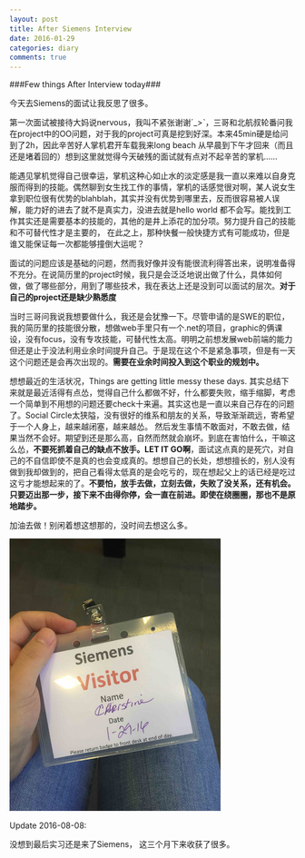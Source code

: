 ```yaml
---
layout: post
title: After Siemens Interview
date: 2016-01-29
categories: diary
comments: true
---
```



###Few things After Interview today###

今天去Siemens的面试让我反思了很多。

第一次面试被接待大妈说nervous，我叫不紧张谢谢ˊ_>ˋ，三哥和北航叔轮番问我在project中的OO问题，对于我的project可真是挖到好深。本来45min硬是给问到了2h，因此辛苦好人掌机君开车载我来long beach 从早晨到下午才回来（而且还是堵着回的）想到这里就觉得今天破残的面试就有点对不起辛苦的掌机……

能遇见掌机觉得自己很幸运，掌机这种心如止水的淡定感是我一直以来难以自身克服而得到的技能。偶然聊到女生找工作的事情，掌机的话感觉很对啊，某人说女生拿到职位很有优势的blahblah，其实并没有优势到哪里去，反而很容易被人误解，能力好的进去了就不是真实力，没进去就是hello world 都不会写。能找到工作其实还是需要基本的技能的，其他的是井上添花的加分项。努力提升自己的技能和不可替代性才是主要的， 在此之上，那种快餐一般快捷方式有可能成功，但是谁又能保证每一次都能够撞倒大运呢？

面试的问题应该是基础的问题，然而我好像并没有能很流利得答出来，说明准备得不充分。在说简历里的project时候，我只是会泛泛地说出做了什么，具体如何做，做了哪些部分，用到了哪些技术，我在表达上还是没到可以面试的层次。**对于自己的project还是缺少熟悉度**

当时三哥问我说我想要做什么，我还是会犹豫一下。尽管申请的是SWE的职位，我的简历里的技能很分散，想做web手里只有一个.net的项目，graphic的俩课设，没有focus，没有专攻技能，可替代性太高。明明之前想发展web前端的能力但还是止于没法利用业余时间提升自己。于是现在这个不是紧急事项，但是有一天这个问题还是会再次出现的。**需要在业余时间投入到这个职业的规划中。** 

想想最近的生活状况，Things are getting little messy these days. 其实总结下来就是最近活得有点怂，觉得自己什么都做不好，什么都要失败，缩手缩脚，考虑一个简单到不用想的问题还要check十来遍。其实这也是一直以来自己存在的问题了。Social Circle太狭隘，没有很好的维系和朋友的关系，导致渐渐疏远，寄希望于一个人身上，越来越闭塞，越来越怂。 然后发生事情不敢面对，不敢去做，结果当然不会好。期望到还是那么高，自然而然就会崩坏。到底在害怕什么，干嘛这么怂，**不要死抓着自己的缺点不放手。LET IT GO啊**，面试这点真的是死穴，对自己的不自信即使不是真的也会变成真的。想想自己的长处，想想擅长的，别人没有做到我却做到的，把自己看得太低真的是会吃亏的，现在想起父上的话已经是吃过这亏才能想起来的了。**不要怕，放手去做，立刻去做，失败了没关系，还有机会。只要迈出那一步，接下来不由得你停，会一直在前进。即使在绕圈圈，那也不是原地踏步。**

加油去做！别闲着想这想那的，没时间去想这么多。

![pic of today](/images/postimg/Siemens.jpg)

Update 2016-08-08:

没想到最后实习还是来了Siemens， 这三个月下来收获了很多。